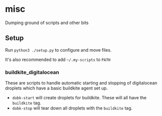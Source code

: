 # misc
Dumping ground of scripts and other bits

## Setup
Run `python3 ./setup.py` to configure and move files.

It's also recommended to add `~/.my-scripts` to `PATH`

### buildkite_digitalocean
These are scripts to handle automatic starting and stopping of digitalocean droplets
which have a basic buildkite agent set up.

- `dobk-start` will create droplets for buildkite. These will all have the `buildkite` tag.
- `dobk-stop` will tear down all droplets with the `buildkite` tag.